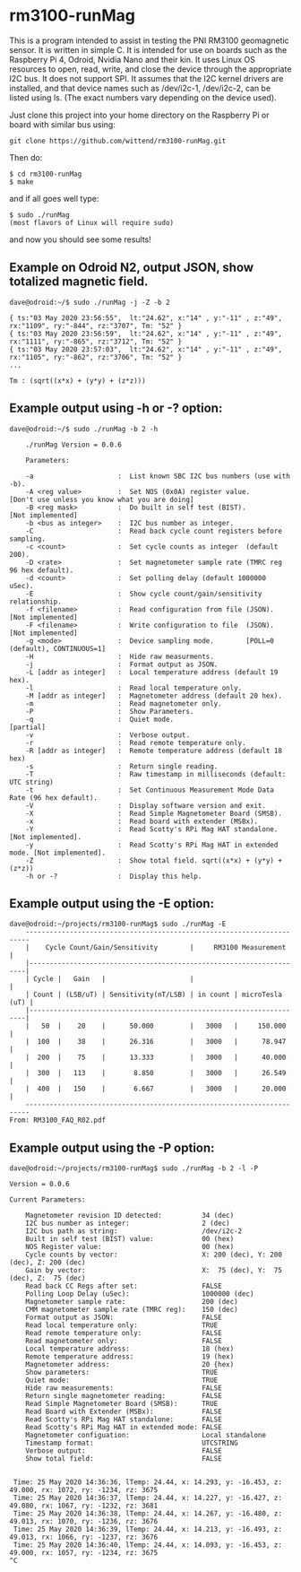 # rm3100-runMag

This is a program intended to assist in testing the PNI RM3100 geomagnetic sensor.  It is written in simple C. It is intended for use on boards such as the Raspberry Pi 4, Odroid, Nvidia Nano and their kin. It uses Linux
OS resources to open, read, write, and close the device through the appropriate I2C bus.  It does not support SPI.  It assumes that the I2C kernel drivers are installed, and that device names such as /dev/i2c-1,
/dev/i2c-2, can be listed using ls.  (The exact numbers vary depending on the device used).


Just clone this project into your home directory on the Raspberry Pi or board with similar bus using:

    git clone https://github.com/wittend/rm3100-runMag.git

Then do:

    $ cd rm3100-runMag
    $ make
    

and if all goes well type:

    $ sudo ./runMag
    (most flavors of Linux will require sudo)
    

and now you should see some results!

## Example on Odroid N2, output JSON, show totalized magnetic field.
    
    dave@odroid:~/$ sudo ./runMag -j -Z -b 2
    
    { ts:"03 May 2020 23:56:55",  lt:"24.62", x:"14" , y:"-11" , z:"49", rx:"1109", ry:"-844", rz:"3707", Tm: "52" }
    { ts:"03 May 2020 23:56:59",  lt:"24.62", x:"14" , y:"-11" , z:"49", rx:"1111", ry:"-865", rz:"3712", Tm: "52" }
    { ts:"03 May 2020 23:57:03",  lt:"24.62", x:"14" , y:"-11" , z:"49", rx:"1105", ry:"-862", rz:"3706", Tm: "52" }
    ...
    
    Tm : (sqrt((x*x) + (y*y) + (z*z)))


## Example output using -h or -? option:

    dave@odroid:~/$ sudo ./runMag -b 2 -h

        ./runMag Version = 0.0.6
        
        Parameters:
        
        -a                     :  List known SBC I2C bus numbers (use with -b).
        -A <reg value>         :  Set NOS (0x0A) register value.              [Don't use unless you know what you are doing]
        -B <reg mask>          :  Do built in self test (BIST).               [Not implemented]
        -b <bus as integer>    :  I2C bus number as integer.
        -C                     :  Read back cycle count registers before sampling.
        -c <count>             :  Set cycle counts as integer  (default 200).
        -D <rate>              :  Set magnetometer sample rate (TMRC reg 96 hex default).
        -d <count>             :  Set polling delay (default 1000000 uSec).
        -E                     :  Show cycle count/gain/sensitivity relationship.
        -f <filename>          :  Read configuration from file (JSON).        [Not implemented]
        -F <filename>          :  Write configuration to file  (JSON).        [Not implemented]
        -g <mode>              :  Device sampling mode.        [POLL=0 (default), CONTINUOUS=1]
        -H                     :  Hide raw measurments.
        -j                     :  Format output as JSON.
        -L [addr as integer]   :  Local temperature address (default 19 hex).
        -l                     :  Read local temperature only.
        -M [addr as integer]   :  Magnetometer address (default 20 hex).
        -m                     :  Read magnetometer only.
        -P                     :  Show Parameters.
        -q                     :  Quiet mode.                                 [partial]
        -v                     :  Verbose output.
        -r                     :  Read remote temperature only.
        -R [addr as integer]   :  Remote temperature address (default 18 hex)
        -s                     :  Return single reading.
        -T                     :  Raw timestamp in milliseconds (default: UTC string)
        -t                     :  Set Continuous Measurement Mode Data Rate (96 hex default).
        -V                     :  Display software version and exit.
        -X                     :  Read Simple Magnetometer Board (SMSB).
        -x                     :  Read board with extender (MSBx).
        -Y                     :  Read Scotty's RPi Mag HAT standalone.       [Not implemented].
        -y                     :  Read Scotty's RPi Mag HAT in extended mode. [Not implemented].
        -Z                     :  Show total field. sqrt((x*x) + (y*y) + (z*z))
        -h or -?               :  Display this help.


## Example output using the -E option:

    dave@odroid:~/projects/rm3100-runMag$ sudo ./runMag -E
        -----------------------------------------------------------------------
        |    Cycle Count/Gain/Sensitivity        |     RM3100 Measurement     |
        |---------------------------------------------------------------------|
        | Cycle |   Gain   |                     |                            |
        | Count | (LSB/uT) | Sensitivity(nT/LSB) | in count | microTesla (uT) |
        |---------------------------------------------------------------------|
        |   50  |    20    |      50.000         |   3000   |     150.000     |
        |  100  |    38    |      26.316         |   3000   |      78.947     |
        |  200  |    75    |      13.333         |   3000   |      40.000     |
        |  300  |   113    |       8.850         |   3000   |      26.549     |
        |  400  |   150    |       6.667         |   3000   |      20.000     |
        -----------------------------------------------------------------------
    From: RM3100_FAQ_R02.pdf


## Example output using the -P option:
    
    dave@odroid:~/projects/rm3100-runMag$ sudo ./runMag -b 2 -l -P
    
    Version = 0.0.6
    
    Current Parameters:
    
        Magnetometer revision ID detected:          34 (dec)
        I2C bus number as integer:                  2 (dec)
        I2C bus path as string:                     /dev/i2c-2
        Built in self test (BIST) value:            00 (hex)
        NOS Register value:                         00 (hex)
        Cycle counts by vector:                     X: 200 (dec), Y: 200 (dec), Z: 200 (dec)
        Gain by vector:                             X:  75 (dec), Y:  75 (dec), Z:  75 (dec)
        Read back CC Regs after set:                FALSE
        Polling Loop Delay (uSec):                  1000000 (dec)
        Magnetometer sample rate:                   200 (dec)
        CMM magnetometer sample rate (TMRC reg):    150 (dec)
        Format output as JSON:                      FALSE
        Read local temperature only:                TRUE
        Read remote temperature only:               FALSE
        Read magnetometer only:                     FALSE
        Local temperature address:                  18 (hex)
        Remote temperature address:                 19 (hex)
        Magnetometer address:                       20 {hex)
        Show parameters:                            TRUE
        Quiet mode:                                 TRUE
        Hide raw measurements:                      FALSE
        Return single magnetometer reading:         FALSE
        Read Simple Magnetometer Board (SMSB):      TRUE
        Read Board with Extender (MSBx):            FALSE
        Read Scotty's RPi Mag HAT standalone:       FALSE
        Read Scotty's RPi Mag HAT in extended mode: FALSE
        Magnetometer configuation:                  Local standalone
        Timestamp format:                           UTCSTRING
        Verbose output:                             FALSE
        Show total field:                           FALSE
    
    
     Time: 25 May 2020 14:36:36, lTemp: 24.44, x: 14.293, y: -16.453, z: 49.000, rx: 1072, ry: -1234, rz: 3675
     Time: 25 May 2020 14:36:37, lTemp: 24.44, x: 14.227, y: -16.427, z: 49.080, rx: 1067, ry: -1232, rz: 3681
     Time: 25 May 2020 14:36:38, lTemp: 24.44, x: 14.267, y: -16.480, z: 49.013, rx: 1070, ry: -1236, rz: 3676
     Time: 25 May 2020 14:36:39, lTemp: 24.44, x: 14.213, y: -16.493, z: 49.013, rx: 1066, ry: -1237, rz: 3676
     Time: 25 May 2020 14:36:40, lTemp: 24.44, x: 14.093, y: -16.453, z: 49.000, rx: 1057, ry: -1234, rz: 3675
    ^C
